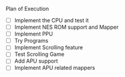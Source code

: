 Plan of Execution 
- [ ] Implement the CPU and test it 
- [ ] Implement NES ROM support and Mapper 
- [ ] Implement PPU
- [ ] Try Programs 
- [ ] Implement Scrolling feature 
- [ ] Test Scrolling Game 
- [ ] Add APU support 
- [ ] Implement APU related mappers 